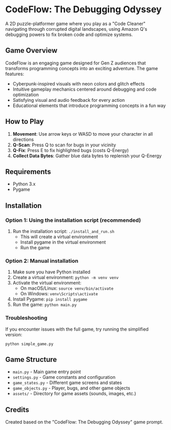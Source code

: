 # CodeFlow: The Debugging Odyssey

A 2D puzzle-platformer game where you play as a "Code Cleaner" navigating through corrupted digital landscapes, using Amazon Q's debugging powers to fix broken code and optimize systems.

## Game Overview

CodeFlow is an engaging game designed for Gen Z audiences that transforms programming concepts into an exciting adventure. The game features:

- Cyberpunk-inspired visuals with neon colors and glitch effects
- Intuitive gameplay mechanics centered around debugging and code optimization
- Satisfying visual and audio feedback for every action
- Educational elements that introduce programming concepts in a fun way

## How to Play

1. **Movement**: Use arrow keys or WASD to move your character in all directions
2. **Q-Scan**: Press Q to scan for bugs in your vicinity
3. **Q-Fix**: Press E to fix highlighted bugs (costs Q-Energy)
4. **Collect Data Bytes**: Gather blue data bytes to replenish your Q-Energy

## Requirements

- Python 3.x
- Pygame

## Installation

### Option 1: Using the installation script (recommended)
1. Run the installation script: `./install_and_run.sh`
   - This will create a virtual environment
   - Install pygame in the virtual environment
   - Run the game

### Option 2: Manual installation
1. Make sure you have Python installed
2. Create a virtual environment: `python -m venv venv`
3. Activate the virtual environment:
   - On macOS/Linux: `source venv/bin/activate`
   - On Windows: `venv\Scripts\activate`
4. Install Pygame: `pip install pygame`
5. Run the game: `python main.py`

### Troubleshooting
If you encounter issues with the full game, try running the simplified version:
```
python simple_game.py
```

## Game Structure

- `main.py` - Main game entry point
- `settings.py` - Game constants and configuration
- `game_states.py` - Different game screens and states
- `game_objects.py` - Player, bugs, and other game objects
- `assets/` - Directory for game assets (sounds, images, etc.)

## Credits

Created based on the "CodeFlow: The Debugging Odyssey" game prompt.
